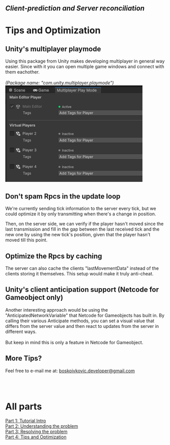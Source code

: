 ## *Client-prediction and Server reconciliation*

# Tips and Optimization

## Unity's multiplayer playmode
Using this package from Unity makes developing multiplayer in general way easier. Since with it you can open multiple game windows and connect with them eachother. <br> <br>
*(Package name: "com.unity.multiplayer.playmode")* <br>
![multiplay](images/multiplay.PNG?raw=true)

## Don't spam Rpcs in the update loop
We're currently sending tick information to the server every tick, but we could optimize it by only transmitting when there's a change in position.

Then, on the server side, we can verify if the player hasn't moved since the last transmission and fill in the gap between the last received tick and the new one by using the new tick's position, given that the player hasn't moved till this point.

## Optimize the Rpcs by caching
The server can also cache the clients "lastMovementData" instead of the clients storing it themselves. This setup would make it truly anti-cheat.

## Unity's client anticipation support (Netcode for Gameobject **only**)
Another interesting approach would be using the "AnticipatedNetworkVariable" that Netcode for Gameobjects has built in. By calling their various Anticipate methods, you can set a visual value that differs from the server value and then react to updates from the server in different ways. <br> <br> But keep in mind this is only a feature in Netcode for Gameobject.

## More Tips? <br>
Feel free to e-mail me at: boskoivkovic.developer@gmail.com

<br> <br>
# All parts
[Part 1: Tutorial Intro](Part_1.md)  <br>
[Part 2: Understanding the problem](Part_2.md)  <br>
[Part 3: Resolving the problem](Part_3.md)  <br>
[Part 4: Tips and Optimization](Part_4.md)
